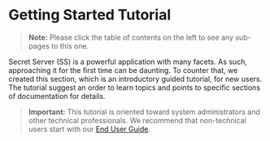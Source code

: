 [title]: # (Getting Started Tutorial)
[tags]: # (Getting Started, Help)
[priority]: # (200)

# Getting Started Tutorial

> **Note:** Please click the table of contents on the left to see any sub-pages to this one.

Secret Server (SS) is a powerful application with many facets. As such, approaching it for the first time can be daunting. To counter that, we created this section, which is an introductory guided tutorial, for new users. The tutorial suggest an order to learn topics and points to specific sections of documentation for details.

>**Important:** This tutorial is oriented toward system administrators and other technical professionals. We recommend that non-technical users start with our [End User Guide](../secret-server-end-user-guide/index.md).
